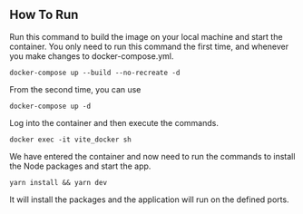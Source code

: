 ## How To Run

Run this command to build the image on your local machine and start the container. You only need to run this command the first time, and whenever you make changes to docker-compose.yml.

```
docker-compose up --build --no-recreate -d
```

From the second time, you can use

```
docker-compose up -d
```

Log into the container and then execute the commands.
```
docker exec -it vite_docker sh
```

We have entered the container and now need to run the commands to install the Node packages and start the app.

```
yarn install && yarn dev
```

It will install the packages and the application will run on the defined ports.